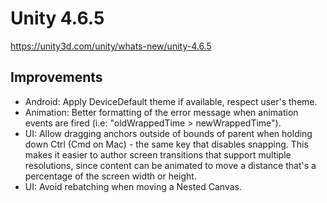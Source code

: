 # Unity 4.6.5
https://unity3d.com/unity/whats-new/unity-4.6.5

## Improvements

<ul>
<li>Android: Apply DeviceDefault theme if available, respect user's theme.</li>
<li>Animation: Better formatting of the error message when animation events are fired (i.e: "oldWrappedTime &gt; newWrappedTime").</li>
<li>UI: Allow dragging anchors outside of bounds of parent when holding down Ctrl (Cmd on Mac) - the same key that disables snapping. This makes it easier to author screen transitions that support multiple resolutions, since content can be animated to move a distance that's a percentage of the screen width or height.</li>
<li>UI: Avoid rebatching when moving a Nested Canvas.</li>
</ul>
